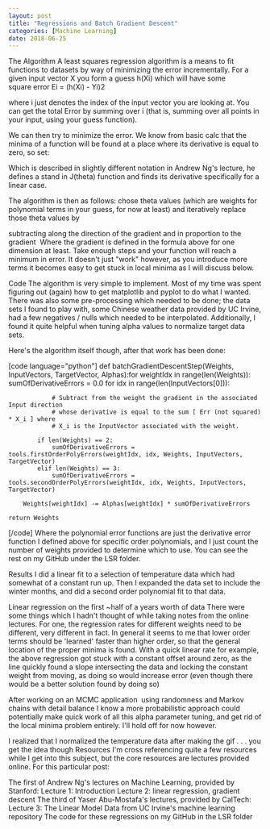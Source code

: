 ```yaml
---
layout: post
title: "Regressions and Batch Gradient Descent"
categories: [Machine Learning]
date: 2018-06-25
---
```


The Algorithm
A least squares regression algorithm is a means to fit functions to datasets by way of minimizing the error incrementally. For a given input vector X you form a guess h(Xi) which will have some square error Ei = (h(Xi) - Yi)2

where i just denotes the index of the input vector you are looking at. You can get the total Error by summing over i (that is, summing over all points in your input, using your guess function).

We can then try to minimize the error. We know from basic calc that the minima of a function will be found at a place where its derivative is equal to zero, so set:



Which is described in slightly different notation in Andrew Ng's lecture, he defines a stand in J(theta) function and finds its derivative specifically for a linear case.

The algorithm is then as follows: chose theta values (which are weights for polynomial terms in your guess, for now at least) and iteratively replace those theta values by

subtracting along the direction of the gradient
and in proportion to the gradient 
Where the gradient is defined in the formula above for one dimension at least. Take enough steps and your function will reach a minimum in error. It doesn't just "work" however, as you introduce more terms it becomes easy to get stuck in local minima as I will discuss below.

Code
The algorithm is very simple to implement. Most of my time was spent figuring out (again) how to get matplotlib and pyplot to do what I wanted. There was also some pre-processing which needed to be done; the data sets I found to play with, some Chinese weather data provided by UC Irvine, had a few negatives / nulls which needed to be interpolated. Additionally, I found it quite helpful when tuning alpha values to normalize target data sets.

Here's the algorithm itself though, after that work has been done:

[code language="python"]
def batchGradientDescentStep(Weights, InputVectors, TargetVector, Alphas):for weightIdx in range(len(Weights)):
		sumOfDerivativeErrors = 0.0
		for idx in range(len(InputVectors[0])):

				# Subtract from the weight the gradient in the associated Input direction
				# whose derivative is equal to the sum [ Err (not squared) * X_i ] where
				# X_i is the InputVector associated with the weight.

			if len(Weights) == 2:
				sumOfDerivativeErrors = tools.firstOrderPolyErrors(weightIdx, idx, Weights, InputVectors, TargetVector)
			elif len(Weights) == 3:
				sumOfDerivativeErrors = tools.secondOrderPolyErrors(weightIdx, idx, Weights, InputVectors, TargetVector)

		Weights[weightIdx] -= Alphas[weightIdx] * sumOfDerivativeErrors

	return Weights
[/code]
Where the polynomial error functions are just the derivative error function I defined above for specific order polynomials, and I just count the number of weights provided to determine which to use. You can see the rest on my GitHub under the LSR folder.

Results
I did a linear fit to a selection of temperature data which had somewhat of a constant run up. Then I expanded the data set to include the winter months, and did a second order polynomial fit to that data.


Linear regression on the first ~half of a years worth of data
There were some things which I hadn't thought of while taking notes from the online lectures. For one, the regression rates for different weights need to be different, very different in fact. In general it seems to me that lower order terms should be 'learned' faster than higher order, so that the general location of the proper minima is found. With a quick linear rate for example, the above regression got stuck with a constant offset around zero, as the line quickly found a slope intersecting the data and locking the constant weight from moving, as doing so would increase error (even though there would be a better solution found by doing so)

After working on an MCMC application  using randomness and Markov chains with detail balance I know a more probabilistic approach could potentially make quick work of all this alpha parameter tuning, and get rid of the local minima problem entirely. I'll hold off for now however.


I realized that I normalized the temperature data after making the gif . . . you get the idea though
Resources
I'm cross referencing quite a few resources while I get into this subject, but the core resources are lectures provided online. For this particular post:

The first of Andrew Ng's lectures on Machine Learning, provided by Stanford:
Lecture 1: Introduction
Lecture 2: linear regression, gradient descent
The third of Yaser Abu-Mostafa's lectures, provided by CalTech:
Lecture 3: The Linear Model
Data from UC Irvine's machine learning repository
The code for these regressions on my GitHub in the LSR folder